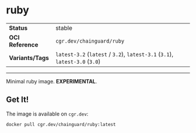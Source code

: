 <!--monopod:start-->
# ruby
| | |
| - | - |
| **Status** | stable |
| **OCI Reference** | `cgr.dev/chainguard/ruby` |
| **Variants/Tags** | `latest-3.2` (`latest` / `3.2`), `latest-3.1` (`3.1`), `latest-3.0` (`3.0`) |
---
<!--monopod:end-->

Minimal ruby image. **EXPERIMENTAL**.

## Get It!

The image is available on `cgr.dev`:

```
docker pull cgr.dev/chainguard/ruby:latest
```

